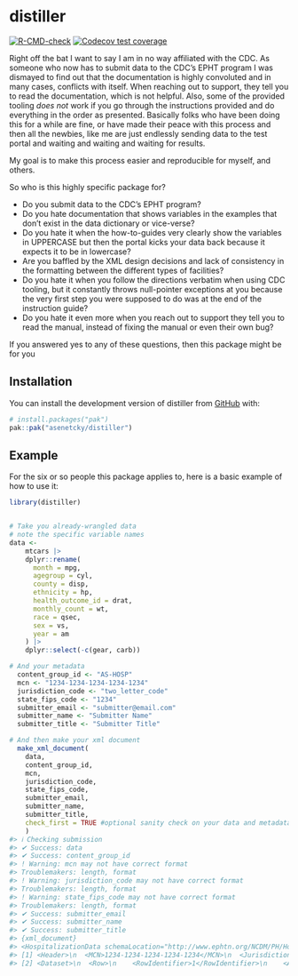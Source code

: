 
<!-- README.md is generated from README.Rmd. Please edit that file -->

# distiller

<!-- badges: start -->

[![R-CMD-check](https://github.com/asenetcky/distiller/actions/workflows/R-CMD-check.yaml/badge.svg)](https://github.com/asenetcky/distiller/actions/workflows/R-CMD-check.yaml)
[![Codecov test
coverage](https://codecov.io/gh/asenetcky/distiller/graph/badge.svg)](https://app.codecov.io/gh/asenetcky/distiller)
<!-- badges: end -->

Right off the bat I want to say I am in no way affiliated with the CDC.
As someone who now has to submit data to the CDC’s EPHT program I was
dismayed to find out that the documentation is highly convoluted and in
many cases, conflicts with itself. When reaching out to support, they
tell you to read the documentation, which is not helpful. Also, some of
the provided tooling *does not* work if you go through the instructions
provided and do everything in the order as presented. Basically folks
who have been doing this for a while are fine, or have made their peace
with this process and then all the newbies, like me are just endlessly
sending data to the test portal and waiting and waiting and waiting for
results.

My goal is to make this process easier and reproducible for myself, and
others.

So who is this highly specific package for?

- Do you submit data to the CDC’s EPHT program?
- Do you hate documentation that shows variables in the examples that
  don’t exist in the data dictionary or vice-verse?
- Do you hate it when the how-to-guides very clearly show the variables
  in UPPERCASE but then the portal kicks your data back because it
  expects it to be in lowercase?
- Are you baffled by the XML design decisions and lack of consistency in
  the formatting between the different types of facilities?
- Do you hate it when you follow the directions verbatim when using CDC
  tooling, but it constantly throws null-pointer exceptions at you
  because the very first step you were supposed to do was at the end of
  the instruction guide?  
- Do you hate it even more when you reach out to support they tell you
  to read the manual, instead of fixing the manual or even their own
  bug?

If you answered yes to any of these questions, then this package might
be for you

## Installation

You can install the development version of distiller from
[GitHub](https://github.com/) with:

``` r
# install.packages("pak")
pak::pak("asenetcky/distiller")
```

## Example

For the six or so people this package applies to, here is a basic
example of how to use it:

``` r
library(distiller)


# Take you already-wrangled data
# note the specific variable names
data <-
    mtcars |>
    dplyr::rename(
      month = mpg,
      agegroup = cyl,
      county = disp,
      ethnicity = hp,
      health_outcome_id = drat,
      monthly_count = wt,
      race = qsec,
      sex = vs,
      year = am
    ) |>
    dplyr::select(-c(gear, carb))

# And your metadata
  content_group_id <- "AS-HOSP"
  mcn <- "1234-1234-1234-1234-1234"
  jurisdiction_code <- "two_letter_code"
  state_fips_code <- "1234"
  submitter_email <- "submitter@email.com"
  submitter_name <- "Submitter Name"
  submitter_title <- "Submitter Title"

# And then make your xml document
  make_xml_document(
    data,
    content_group_id,
    mcn,
    jurisdiction_code,
    state_fips_code,
    submitter_email,
    submitter_name,
    submitter_title,
    check_first = TRUE #optional sanity check on your data and metadata
    )
#> ℹ Checking submission
#> ✔ Success: data
#> ✔ Success: content_group_id
#> ! Warning: mcn may not have correct format
#> Troublemakers: length, format
#> ! Warning: jurisdiction_code may not have correct format
#> Troublemakers: length, format
#> ! Warning: state_fips_code may not have correct format
#> Troublemakers: length, format
#> ✔ Success: submitter_email
#> ✔ Success: submitter_name
#> ✔ Success: submitter_title
#> {xml_document}
#> <HospitalizationData schemaLocation="http://www.ephtn.org/NCDM/PH/HospitalizationData ephtn-ph-HospitalizationData.xsd" xmlns="http://www.ephtn.org/NCDM/PH/HospitalizationData" xmlns:xsi="http://www.w3.org/2001/XMLSchema-instance">
#> [1] <Header>\n  <MCN>1234-1234-1234-1234-1234</MCN>\n  <JurisdictionCode>two_ ...
#> [2] <Dataset>\n  <Row>\n    <RowIdentifier>1</RowIdentifier>\n    <AdmissionM ...
```
